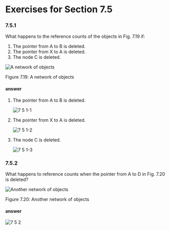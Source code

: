 # Exercises for Section 7.5

### 7.5.1

What happens to the reference counts of the objects in Fig. 7.19 if:

1. The pointer from A to B is deleted.
2. The pointer from X to A is deleted.  
3. The node C is deleted.

![A network of objects](https://f.cloud.github.com/assets/340282/1276364/72fc7390-2e60-11e3-8816-a5a535a9d67a.png)

Figure 7.19: A network of objects

#### answer

1. The pointer from A to B is deleted.

    ![7 5 1-1](https://f.cloud.github.com/assets/340282/1276399/35528b7e-2e65-11e3-8056-8c54e0dae1c8.gif)


2. The pointer from X to A is deleted.  

    ![7 5 1-2](https://f.cloud.github.com/assets/340282/1276400/42f0b468-2e65-11e3-940a-e7f7b4cce5da.gif)


3. The node C is deleted.

    ![7 5 1-3](https://f.cloud.github.com/assets/340282/1276401/4c9b1d14-2e65-11e3-9ae7-d4dd4f75bd40.gif)
 
   
### 7.5.2

What happens to reference counts when the pointer from A to D in Fig. 7.20 is deleted?

![Another network of objects](https://f.cloud.github.com/assets/340282/1276366/87f56964-2e60-11e3-9d88-fd56f7e2d3f4.png)

Figure 7.20: Another network of objects

#### answer

![7 5 2](https://f.cloud.github.com/assets/340282/1276406/eac449f2-2e65-11e3-8e4c-def958552810.gif)
